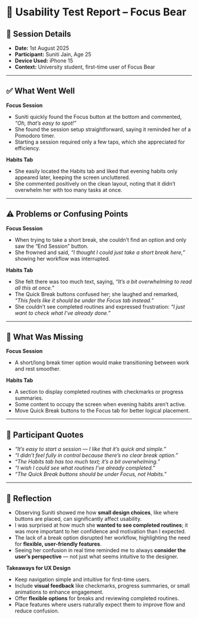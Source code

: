 # 📝 Usability Test Report – Focus Bear

## 📅 Session Details
- **Date:** 1st August 2025  
- **Participant:** Suniti Jain, Age 25
- **Device Used:** iPhone 15  
- **Context:** University student, first-time user of Focus Bear  

---

## ✅ What Went Well

**Focus Session**  
- Suniti quickly found the Focus button at the bottom and commented, *“Oh, that’s easy to spot!”*  
- She found the session setup straightforward, saying it reminded her of a Pomodoro timer.  
- Starting a session required only a few taps, which she appreciated for efficiency.  

**Habits Tab**  
- She easily located the Habits tab and liked that evening habits only appeared later, keeping the screen uncluttered.  
- She commented positively on the clean layout, noting that it didn’t overwhelm her with too many tasks at once.  

---

## ⚠️ Problems or Confusing Points

**Focus Session**  
- When trying to take a short break, she couldn’t find an option and only saw the “End Session” button.  
- She frowned and said, *“I thought I could just take a short break here,”* showing her workflow was interrupted.  

**Habits Tab**  
- She felt there was too much text, saying, *“It’s a bit overwhelming to read all this at once.”*  
- The Quick Break buttons confused her; she laughed and remarked, *“This feels like it should be under the Focus tab instead.”*  
- She couldn’t see completed routines and expressed frustration: *“I just want to check what I’ve already done.”*  

---

## 🔎 What Was Missing

**Focus Session**  
- A short/long break timer option would make transitioning between work and rest smoother.  

**Habits Tab**  
- A section to display completed routines with checkmarks or progress summaries.  
- Some content to occupy the screen when evening habits aren’t active.  
- Move Quick Break buttons to the Focus tab for better logical placement.  

---

## 💬 Participant Quotes

- *“It’s easy to start a session — I like that it’s quick and simple.”*  
- *“I didn’t feel fully in control because there’s no clear break option.”*  
- *“The Habits tab has too much text; it’s a bit overwhelming.”*  
- *“I wish I could see what routines I’ve already completed.”*  
- *“The Quick Break buttons should be under Focus, not Habits.”*  

---

## 🔮 Reflection

- Observing Suniti showed me how **small design choices**, like where buttons are placed, can significantly affect usability.  
- I was surprised at how much she **wanted to see completed routines**; it was more important to her confidence and motivation than I expected.  
- The lack of a break option disrupted her workflow, highlighting the need for **flexible, user-friendly features**.  
- Seeing her confusion in real time reminded me to always **consider the user’s perspective** — not just what seems intuitive to the designer.  

**Takeaways for UX Design**  
- Keep navigation simple and intuitive for first-time users.  
- Include **visual feedback** like checkmarks, progress summaries, or small animations to enhance engagement.  
- Offer **flexible options** for breaks and reviewing completed routines.  
- Place features where users naturally expect them to improve flow and reduce confusion.
